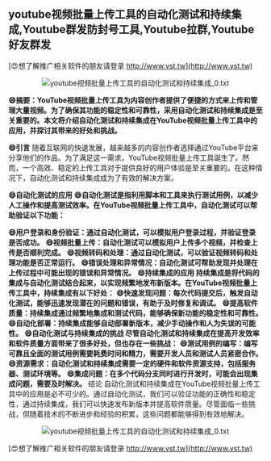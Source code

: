 ## **youtube视频批量上传工具的自动化测试和持续集成,Youtube群发防封号工具,Youtube拉群,Youtube好友群发**

[😍想了解推广相关软件的朋友请登录 http://www.vst.tw](http://www.vst.tw)

 <center><img src="https://vst.tw/MP4/tuiguang/png/7.png" alt="youtube视频批量上传工具的自动化测试和持续集成_0.txt"></center>

**😄摘要：YouTube视频批量上传工具为内容创作者提供了便捷的方式来上传和管理大量视频。为了确保其功能的稳定性和可靠性，采用自动化测试和持续集成是至关重要的。本文将介绍自动化测试和持续集成在YouTube视频批量上传工具中的应用，并探讨其带来的好处和挑战。**

**😄引言**
随着互联网的快速发展，越来越多的内容创作者选择通过YouTube平台来分享他们的作品。为了满足这一需求，YouTube视频批量上传工具诞生了。然而，一个高效、稳定的上传工具对于提供良好的用户体验是至关重要的。在这种情况下，自动化测试和持续集成成为了有效的解决方案。

**😄自动化测试的应用**
**😄自动化测试是指利用脚本和工具来执行测试用例，以减少人工操作和提高测试效率。在YouTube视频批量上传工具中，自动化测试可以帮助验证以下功能：**

**😄用户登录和身份验证：通过自动化测试，可以模拟用户登录过程，并验证登录是否成功。**
**😄视频批量上传：自动化测试可以模拟用户上传多个视频，并检查上传是否顺利完成。**
**😄视频转码和处理：通过自动化测试，可以验证视频转码和处理功能是否正常运行。**
**😄错误处理和异常情况：自动化测试可帮助发现并处理在上传过程中可能出现的错误和异常情况。**
**😄持续集成的应用 持续集成是将代码的集成与自动化测试结合起来，以实现频繁地发布新版本。在YouTube视频批量上传工具中，持续集成有以下好处：**
**😄快速发现问题：每次代码提交后，触发自动化测试，能够迅速发现潜在的问题和错误，有助于及时修复和调试。**
**😄提高软件质量：持续集成通过频繁地集成和测试代码，能够确保新功能的稳定性和可靠性。**
**😄自动化部署：持续集成能够自动部署新版本，减少手动操作和人为失误的可能性。**
**😄自动化测试与持续集成的挑战 尽管自动化测试和持续集成在提高开发效率和软件质量方面带来了很多好处，但也存在一些挑战：**
**😄测试用例的编写：编写可靠且全面的测试用例需要耗费时间和精力，需要开发人员和测试人员紧密合作。**
**😄资源需求：自动化测试和持续集成需要一定的硬件和软件资源支持，包括服务器、测试环境等。**
**😄集成问题：在多个代码分支同时进行开发时，可能会出现集成问题，需要及时解决。**
结论 自动化测试和持续集成在YouTube视频批量上传工具中的应用是必不可少的。通过自动化测试，我们可以验证功能的正确性和稳定性，通过持续集成，我们可以快速发布新版本并提高软件质量。尽管面临一些挑战，但随着技术的不断进步和经验的积累，这些问题都能够得到有效地解决。

 <center><img src="https://vst.tw/MP4/tuiguang/png/2.png" alt="youtube视频批量上传工具的自动化测试和持续集成_0.txt"></center>

[😍想了解推广相关软件的朋友请登录 http://www.vst.tw](http://www.vst.tw)



